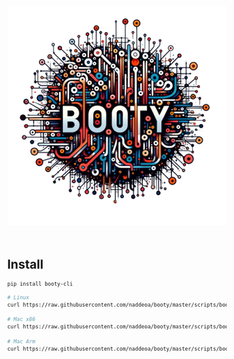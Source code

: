 
<p align="center"><img src="https://raw.githubusercontent.com/naddeoa/booty/master/static/booty-logo-bg-sm.png"/></p>

</br>


# Install

```bash
pip install booty-cli
```

```bash
# Linux
curl https://raw.githubusercontent.com/naddeoa/booty/master/scripts/booty-download-linux.sh | bash

# Mac x86
curl https://raw.githubusercontent.com/naddeoa/booty/master/scripts/booty-download-mac-x86.sh | bash

# Mac Arm
curl https://raw.githubusercontent.com/naddeoa/booty/master/scripts/booty-download-mac-universal.sh | bash
```

